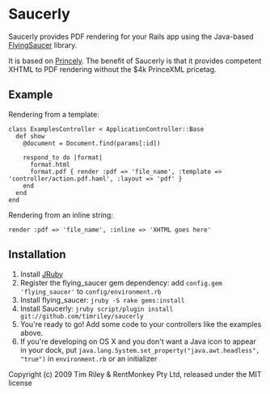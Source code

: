 Saucerly
========

Saucerly provides PDF rendering for your Rails app using the Java-based [FlyingSaucer](https://xhtmlrenderer.dev.java.net/) library.

It is based on [Princely](http://github.com/mbleigh/princely/). The benefit of Saucerly is that it provides competent XHTML to PDF rendering without the $4k PrinceXML pricetag.

Example
-------

Rendering from a template:

    class ExamplesController < ApplicationController::Base
      def show
        @document = Document.find(params[:id])
      
        respond_to do |format|
          format.html
          format.pdf { render :pdf => 'file_name', :template => 'controller/action.pdf.haml', :layout => 'pdf' }
        end
      end
    end
          
Rendering from an inline string:

    render :pdf => 'file_name', :inline => 'XHTML goes here'

Installation
------------

1. Install [JRuby](http://jruby.org/)
2. Register the flying_saucer gem dependency: add `config.gem 'flying_saucer'` to `config/environment.rb`
3. Install flying_saucer: `jruby -S rake gems:install`
4. Install Saucerly: `jruby script/plugin install git://github.com/timriley/saucerly`
5. You're ready to go! Add some code to your controllers like the examples above.
6. If you're developing on OS X and you don't want a Java icon to appear in your dock, put `java.lang.System.set_property("java.awt.headless", "true")` in `environment.rb` or an initializer

Copyright (c) 2009 Tim Riley & RentMonkey Pty Ltd, released under the MIT license